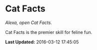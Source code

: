 # Cat Facts
*Alexa, open Cat Facts.*

Cat Facts is the premier skill for feline fun.

**Last Updated:** 2016-03-12 17:45:05